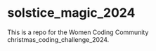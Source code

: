 # solstice_magic_2024
This is a repo for the Women Coding Community christmas_coding_challenge_2024. 
